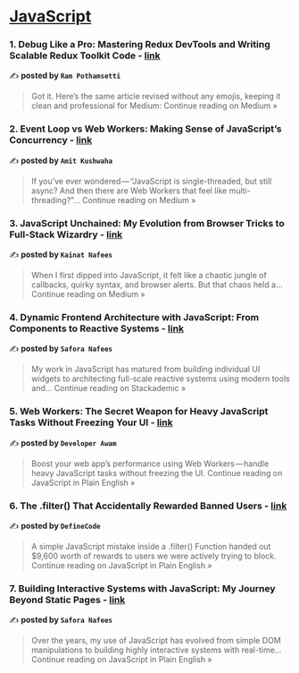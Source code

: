 
<h1><a href=https://medium.com/tag/javascript-development/recommended target="_blank" rel="noopener noreferrer">JavaScript</a></h1>
<h3>1. Debug Like a Pro: Mastering Redux DevTools and Writing Scalable Redux Toolkit Code - <a href="https://medium.com/@pothamsettikodanda/debug-like-a-pro-mastering-redux-devtools-and-writing-scalable-redux-toolkit-code-0e4e5ce20b24?source=rss------javascript_development-5" target="_blank" rel="noopener noreferrer">link</a></h3>

✍️ **posted by `Ram Pothamsetti`**

<blockquote>Got it. Here’s the same article revised without any emojis, keeping it clean and professional for Medium:
Continue reading on Medium »</blockquote>

<h3>2.  Event Loop vs Web Workers: Making Sense of JavaScript’s Concurrency - <a href="https://medium.com/@amitbvp13/event-loop-vs-web-workers-making-sense-of-javascripts-concurrency-01a823c13bb6?source=rss------javascript_development-5" target="_blank" rel="noopener noreferrer">link</a></h3>

✍️ **posted by `Amit Kushwaha`**

<blockquote>If you’ve ever wondered — “JavaScript is single-threaded, but still async? And then there are Web Workers that feel like multi-threading?”…
Continue reading on Medium »</blockquote>

<h3>3. JavaScript Unchained: My Evolution from Browser Tricks to Full-Stack Wizardry - <a href="https://medium.com/@kainatnafees/javascript-unchained-my-evolution-from-browser-tricks-to-full-stack-wizardry-905a90ed7f17?source=rss------javascript_development-5" target="_blank" rel="noopener noreferrer">link</a></h3>

✍️ **posted by `Kainat Nafees`**

<blockquote>When I first dipped into JavaScript, it felt like a chaotic jungle of callbacks, quirky syntax, and browser alerts. But that chaos held a…
Continue reading on Medium »</blockquote>

<h3>4. Dynamic Frontend Architecture with JavaScript: From Components to Reactive Systems - <a href="https://blog.stackademic.com/dynamic-frontend-architecture-with-javascript-from-components-to-reactive-systems-d05c951424a1?source=rss------javascript_development-5" target="_blank" rel="noopener noreferrer">link</a></h3>

✍️ **posted by `Safora Nafees`**

<blockquote>My work in JavaScript has matured from building individual UI widgets to architecting full-scale reactive systems using modern tools and…
Continue reading on Stackademic »</blockquote>

<h3>5. Web Workers: The Secret Weapon for Heavy JavaScript Tasks Without Freezing Your UI - <a href="https://javascript.plainenglish.io/web-workers-the-secret-weapon-for-heavy-javascript-tasks-without-freezing-your-ui-311d430d4cc6?source=rss------javascript_development-5" target="_blank" rel="noopener noreferrer">link</a></h3>

✍️ **posted by `Developer Awam`**

<blockquote>Boost your web app’s performance using Web Workers — handle heavy JavaScript tasks without freezing the UI.
Continue reading on JavaScript in Plain English »</blockquote>

<h3>6. The .filter() That Accidentally Rewarded Banned Users - <a href="https://javascript.plainenglish.io/the-filter-that-accidentally-rewarded-banned-users-c4fb162cc71f?source=rss------javascript_development-5" target="_blank" rel="noopener noreferrer">link</a></h3>

✍️ **posted by `DefineCode`**

<blockquote>A simple JavaScript mistake inside a .filter() Function handed out $9,600 worth of rewards to users we were actively trying to block.
Continue reading on JavaScript in Plain English »</blockquote>

<h3>7. Building Interactive Systems with JavaScript: My Journey Beyond Static Pages - <a href="https://javascript.plainenglish.io/building-interactive-systems-with-javascript-my-journey-beyond-static-pages-98e0e179e356?source=rss------javascript_development-5" target="_blank" rel="noopener noreferrer">link</a></h3>

✍️ **posted by `Safora Nafees`**

<blockquote>Over the years, my use of JavaScript has evolved from simple DOM manipulations to building highly interactive systems with real-time…
Continue reading on JavaScript in Plain English »</blockquote>

